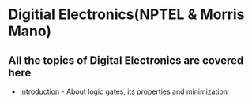 # Digitial Electronics(NPTEL & Morris Mano)

## All the topics of Digital Electronics are covered here

* [Introduction](https://github.com/VLSI-Learnings/Digital-VLSI/blob/master/Digital%20Electronics/Topics/introduction.md) - About logic gates, its properties and minimization
